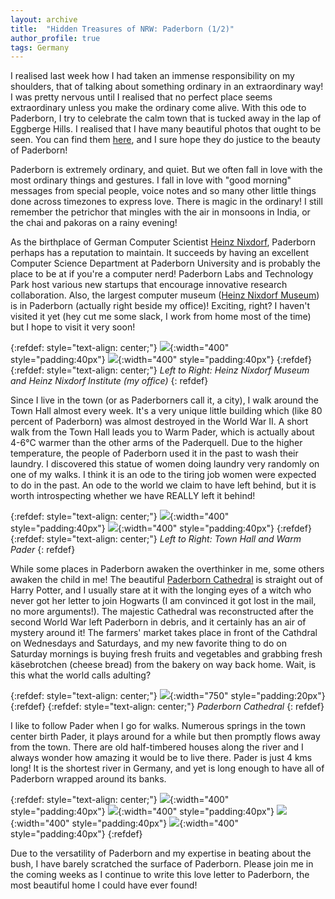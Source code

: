 ```yaml
---
layout: archive
title:  "Hidden Treasures of NRW: Paderborn (1/2)"
author_profile: true
tags: Germany
---
```


I realised last week how I had taken an immense responsibility on my shoulders, that of talking about something ordinary in an extraordinary way! I was pretty nervous until I realised that no perfect place seems extraordinary unless you make the ordinary come alive. With this ode to Paderborn, I try to celebrate the calm town that is tucked away in the lap of Eggberge Hills. I realised that I have many beautiful photos that ought to be seen. You can find them [here](http://mugdhak30.github.io/photos_of_paderborn/), and I sure hope they do justice to the beauty of Paderborn!

Paderborn is extremely ordinary, and quiet. But we often fall in love with the most ordinary things and gestures. I fall in love with "good morning" messages from special people, voice notes and so many other little things done across timezones to express love. There is magic in the ordinary! I still remember the petrichor that mingles with the air in monsoons in India, or the chai and pakoras on a rainy evening! 

As the birthplace of German Computer Scientist [Heinz Nixdorf](https://en.wikipedia.org/wiki/Heinz_Nixdorf), Paderborn perhaps has a reputation to maintain. It succeeds by having an excellent Computer Science Department at Paderborn University and is probably the place to be at if you're a computer nerd! Paderborn Labs and Technology Park host various new startups that encourage innovative research collaboration. Also, the largest computer museum ([Heinz Nixdorf Museum](https://www.hnf.de/en/home.html)) is in Paderborn (actually right beside my office)! Exciting, right? I haven't visited it yet (hey cut me some slack, I work from home most of the time) but I hope to visit it very soon! 

{:refdef: style="text-align: center;"}
![](/images/Paderborn2_11.jpg){:width="400" style="padding:40px"}
![](/images/Paderborn2_12.jpg){:width="400" style="padding:40px"}
{:refdef}
{:refdef: style="text-align: center;"}
*Left to Right: Heinz Nixdorf Museum and Heinz Nixdorf Institute (my office)*
{: refdef}

Since I live in the town (or as Paderborners call it, a city), I walk around the Town Hall almost every week. It's a very unique little building which (like 80 percent of Paderborn) was almost destroyed in the World War II. A short walk from the Town Hall leads you to Warm Pader, which is actually about 4-6°C warmer than the other arms of the Paderquell. Due to the higher temperature, the people of Paderborn used it in the past to wash their laundry. I discovered this statue of women doing laundry very randomly on one of my walks. I think it is an ode to the tiring job women were expected to do in the past. An ode to the world we claim to have left behind, but it is worth introspecting whether we have REALLY left it behind!

{:refdef: style="text-align: center;"}
![](/images/Paderborn2_5.jpg){:width="400" style="padding:40px"}
![](/images/Paderbornextra10.jpg){:width="400" style="padding:40px"}
{:refdef}
{:refdef: style="text-align: center;"}
*Left to Right: Town Hall and Warm Pader*
{: refdef}

While some places in Paderborn awaken the overthinker in me, some others awaken the child in me! The beautiful [Paderborn Cathedral](https://www.dom-paderborn.de/Home/) is straight out of Harry Potter, and I usually stare at it with the longing eyes of a witch who never got her letter to join Hogwarts (I am convinced it got lost in the mail, no more arguments!). The majestic Cathedral was reconstructed after the second World War left Paderborn in debris, and it certainly has an air of mystery around it! The farmers' market takes place in front of the Cathdral on Wednesdays and Saturdays, and my new favorite thing to do on Saturday mornings is buying fresh fruits and vegetables and grabbing fresh käsebrotchen (cheese bread) from the bakery on way back home. Wait, is this what the world calls adulting?

{:refdef: style="text-align: center;"}
![](/images/Paderborn2_4.jpg){:width="750" style="padding:20px"}
{:refdef}
{:refdef: style="text-align: center;"}
*Paderborn Cathedral*
{: refdef}

I like to follow Pader when I go for walks. Numerous springs in the town center birth Pader, it plays around for a while but then promptly flows away from the town. There are old half-timbered houses along the river and I always wonder how amazing it would be to live there. Pader is just 4 kms long! It is the shortest river in Germany, and yet is long enough to have all of Paderborn wrapped around its banks. 

{:refdef: style="text-align: center;"}
![](/images/Paderbornextra14.jpg){:width="400" style="padding:40px"}
![](/images/Paderborn2_10.jpg){:width="400" style="padding:40px"}
![](/images/Paderborn2_7.jpg){:width="400" style="padding:40px"}
![](/images/Paderborn2_9.jpg){:width="400" style="padding:40px"}
{:refdef}

Due to the versatility of Paderborn and my expertise in beating about the bush, I have barely scratched the surface of Paderborn. Please join me in the coming weeks as I continue to write this love letter to Paderborn, the most beautiful home I could have ever found!